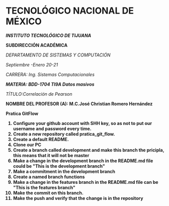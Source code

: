 # TECNOLÓGICO​ ​NACIONAL​ ​DE​ ​MÉXICO
<b>_INSTITUTO TECNOLÓGICO DE TIJUANA_</b>


**__SUBDIRECCIÓN ACADÉMICA__**

_DEPARTAMENTO DE SISTEMAS Y COMPUTACIÓN_



*_Septiembre -Enero 20-21_*

*_CARRERA: Ing. Sistemas Computacionales_*

*__MATERIA: BDD-1704 TI9A Datos masivos__*

*TÍTULO:​Correlación de Pearson*


<b>NOMBRE DEL PROFESOR (A): M.C.José Christian Romero Hernández

Pratica GitFlow
1. Configure your github account with SHH key, so as not to put our username and password every time.
2. Create a new repository called pratica_git_flow.
3. Create a default README.
4. Clone our PC
5. Create a branch called development and make this branch the pricipla, this means that it will not be master
6. Make a change in the development branch in the README.md file could be "This is the development branch"
7. Make a commitment in the development branch
8. Create a named branch functions
9. Make a change in the features branch in the README.md file can be "This is the features branch"
10. Make the commit on this branch.
11. Make the push and verify that the change is in the repository
